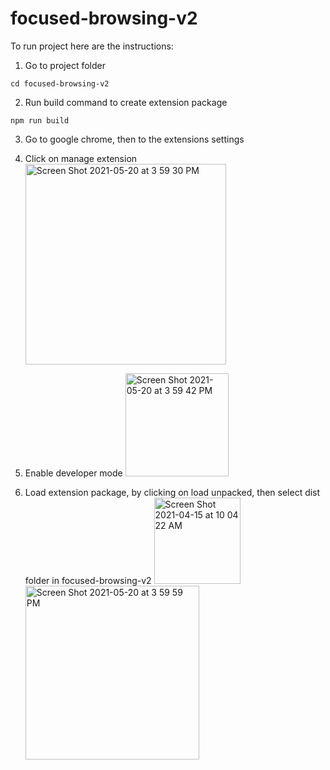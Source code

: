 # focused-browsing-v2
To run project here are the instructions:

1. Go to project folder
```
cd focused-browsing-v2
```

2. Run build command to create extension package
```
npm run build
```

3. Go to google chrome, then to the extensions settings

4. Click on manage extension 
    <img width="321" alt="Screen Shot 2021-05-20 at 3 59 30 PM" src="https://user-images.githubusercontent.com/20130700/119042162-79c9f680-b985-11eb-9746-3815fb8ace4d.png">


5. Enable developer mode
    <img width="165" alt="Screen Shot 2021-05-20 at 3 59 42 PM" src="https://user-images.githubusercontent.com/20130700/119042180-7df61400-b985-11eb-912b-f594db8d5f43.png"> 

6. Load extension package, by clicking on load unpacked, then select dist folder in focused-browsing-v2
    <img width="138" alt="Screen Shot 2021-04-15 at 10 04 22 AM" src="https://user-images.githubusercontent.com/20130700/119042240-8fd7b700-b985-11eb-8fb2-5b23fa617714.png">
    <img width="278" alt="Screen Shot 2021-05-20 at 3 59 59 PM" src="https://user-images.githubusercontent.com/20130700/119042254-95350180-b985-11eb-9a27-ac02ecb351bc.png">



